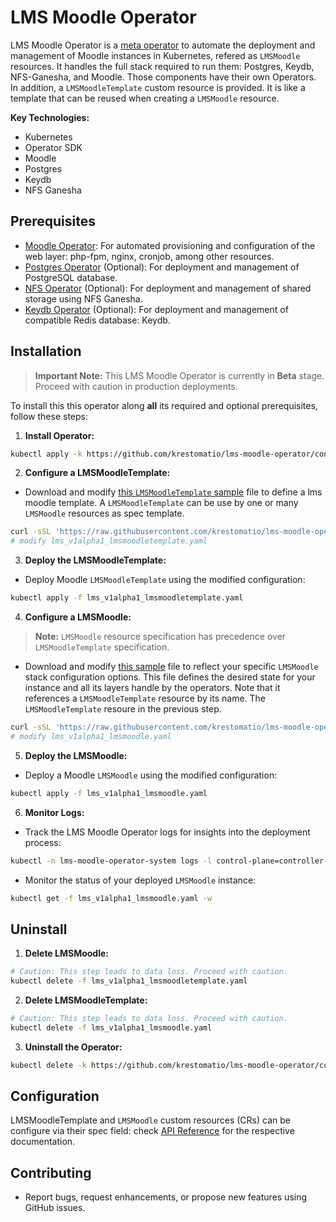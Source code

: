 # LMS Moodle Operator

LMS Moodle Operator is a [meta operator](https://github.com/cncf/tag-app-delivery/blob/main/operator-whitepaper/v1/Operator-WhitePaper_v1-0.md#operator-of-operators) to automate the deployment and management of Moodle instances in Kubernetes, refered as `LMSMoodle` resources. It handles the full stack required to run them: Postgres, Keydb, NFS-Ganesha, and Moodle. Those components have their own Operators. In addition, a `LMSMoodleTemplate` custom resource is provided. It is like a template that can be reused when creating a `LMSMoodle` resource.

**Key Technologies:**

* Kubernetes
* Operator SDK
* Moodle
* Postgres
* Keydb
* NFS Ganesha

## Prerequisites

* [Moodle Operator](https://github.com/krestomatio/moodle-operator): For automated provisioning and configuration of the web layer: php-fpm, nginx, cronjob, among other resources.
* [Postgres Operator](https://github.com/krestomatio/postgres-operator) (Optional): For deployment and management of PostgreSQL database.
* [NFS Operator](https://github.com/krestomatio/nfs-operator) (Optional): For deployment and management of shared storage using NFS Ganesha.
* [Keydb Operator](https://github.com/krestomatio/keydb-operator) (Optional): For deployment and management of compatible Redis database: Keydb.

## Installation

> **Important Note:** This LMS Moodle Operator is currently in **Beta** stage. Proceed with caution in production deployments.

To install this this operator along **all** its required and optional prerequisites, follow these steps:

1. **Install Operator:**
```bash
kubectl apply -k https://github.com/krestomatio/lms-moodle-operator/config/operators?ref=v0.6.1
```

2. **Configure a LMSMoodleTemplate:**
- Download and modify [this `LMSMoodleTemplate` sample](https://raw.githubusercontent.com/krestomatio/lms-moodle-operator/v0.6.1/config/samples/lms_v1alpha1_lmsmoodletemplate.yaml) file to define a lms moodle template. A `LMSMoodleTemplate` can be use by one or many `LMSMoodle` resources as spec template.
```bash
curl -sSL 'https://raw.githubusercontent.com/krestomatio/lms-moodle-operator/v0.6.1/config/samples/lms_v1alpha1_lmsmoodletemplate.yaml' -o lms_v1alpha1_lmsmoodletemplate.yaml
# modify lms_v1alpha1_lmsmoodletemplate.yaml
```

3. **Deploy the LMSMoodleTemplate:**
- Deploy Moodle `LMSMoodleTemplate` using the modified configuration:
```bash
kubectl apply -f lms_v1alpha1_lmsmoodletemplate.yaml
```

4. **Configure a LMSMoodle:**
> **Note:** `LMSMoodle` resource specification has precedence over `LMSMoodleTemplate` specification.
- Download and modify [this sample](https://raw.githubusercontent.com/krestomatio/lms-moodle-operator/v0.6.1/config/samples/lms_v1alpha1_lmsmoodle.yaml) file to reflect your specific `LMSMoodle` stack configuration options. This file defines the desired state for your instance and all its layers handle by the operators. Note that it references a `LMSMoodleTemplate` resource by its name. The `LMSMoodleTemplate` resoure in the previous step.
```bash
curl -sSL 'https://raw.githubusercontent.com/krestomatio/lms-moodle-operator/v0.6.1/config/samples/lms_v1alpha1_lmsmoodle.yaml' -o lms_v1alpha1_lmsmoodle.yaml
# modify lms_v1alpha1_lmsmoodle.yaml
```

5. **Deploy the LMSMoodle:**
- Deploy a Moodle `LMSMoodle` using the modified configuration:
```bash
kubectl apply -f lms_v1alpha1_lmsmoodle.yaml
```

6. **Monitor Logs:**
- Track the LMS Moodle Operator logs for insights into the deployment process:
```bash
kubectl -n lms-moodle-operator-system logs -l control-plane=controller-manager -c manager -f
```

- Monitor the status of your deployed `LMSMoodle` instance:
```bash
kubectl get -f lms_v1alpha1_lmsmoodle.yaml -w
```

## Uninstall

1. **Delete LMSMoodle:**
```bash
# Caution: This step leads to data loss. Proceed with caution.
kubectl delete -f lms_v1alpha1_lmsmoodletemplate.yaml
```

2. **Delete LMSMoodleTemplate:**
```bash
# Caution: This step leads to data loss. Proceed with caution.
kubectl delete -f lms_v1alpha1_lmsmoodle.yaml
```

3. **Uninstall the Operator:**
```bash
kubectl delete -k https://github.com/krestomatio/lms-moodle-operator/config/operators?ref=v0.6.1
```

## Configuration

LMSMoodleTemplate and `LMSMoodle` custom resources (CRs) can be configure via their spec field: check [API Reference](api.md) for the respective documentation.

## Contributing

* Report bugs, request enhancements, or propose new features using GitHub issues.
